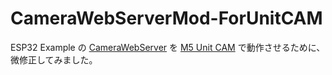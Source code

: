 # CameraWebServerMod-ForUnitCAM

ESP32 Example の [CameraWebServer](https://github.com/espressif/arduino-esp32/tree/master/libraries/ESP32/examples/Camera/CameraWebServer) を [M5 Unit CAM](https://docs.m5stack.com/en/unit/unit_cam) で動作させるために、微修正してみました。
